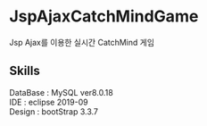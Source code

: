 # JspAjaxCatchMindGame
Jsp Ajax를 이용한 실시간 CatchMind 게임 

## Skills
DataBase  : MySQL ver8.0.18 <br>
IDE       : eclipse 2019-09 <br>
Design    : bootStrap 3.3.7
